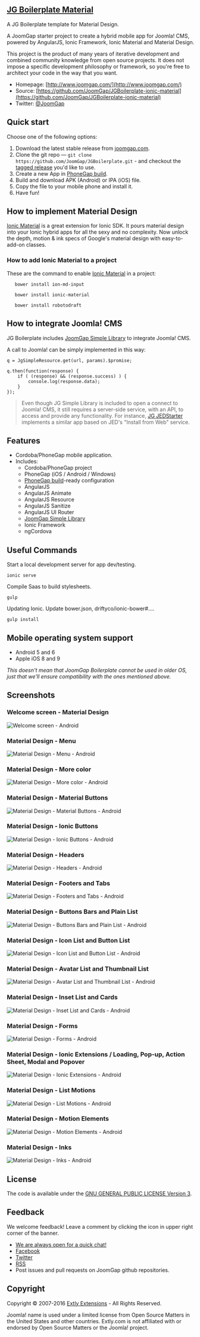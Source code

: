 
## [JG Boilerplate Material](http://www.joomgap.com/)

A JG Boilerplate template for Material Design.

A JoomGap starter project to create a hybrid mobile app for Joomla! CMS, powered by AngularJS, Ionic Framework, Ionic Material and Material Design.

This project is the product of many years of iterative development and
combined community knowledge from open source projects. It does not impose a specific development
philosophy or framework, so you're free to architect your code in the
way that you want.

* Homepage: [http://www.joomgap.com/](http://www.joomgap.com/)
* Source: [https://github.com/JoomGap/JGBoilerplate-ionic-material](https://github.com/JoomGap/JGBoilerplate-ionic-material)
* Twitter: [@JoomGap](https://twitter.com/JoomGap)

## Quick start

Choose one of the following options:

1. Download the latest stable release from
   [joomgap.com](http://www.joomgap.com/joomgap-boilerplate.html).
2. Clone the git repo — `git clone
   https://github.com/JoomGap/JGBoilerplate.git` - and checkout the
   [tagged release](https://github.com/JoomGap/JGBoilerplate/releases)
   you'd like to use.
3. Create a new App in [PhoneGap build](https://build.phonegap.com).
4. Build and download APK (Android) or IPA (iOS) file.
5. Copy the file to your mobile phone and install it.
6. Have fun!

## How to implement Material Design

[Ionic Material](http://ionicmaterial.com/) is a great extension for Ionic SDK. It pours material design into your Ionic hybrid apps for all the sexy and no complexity. Now unlock the depth, motion & ink specs of Google's material design with easy-to-add-on classes. 

### How to add Ionic Material to a project

These are the command to enable [Ionic Material](http://ionicmaterial.com/) in a project:

       bower install ion-md-input
       
       bower install ionic-material
       
       bower install robotodraft

## How to integrate Joomla! CMS

JG Boilerplate includes [JoomGap Simple Library](https://github.com/JoomGap/JGSimple) to integrate Joomla! CMS.

A call to Joomla! can be simply implemented in this way:

    q = JgSimpleResource.get(url, params).$promise;

    q.then(function(response) {
        if ( (response) && (response.success) ) {
            console.log(response.data);
        }
    });

> Even though JG Simple Library is included to open a connect to Joomla! CMS, it still requires a server-side service, with an API, to access and provide any functionality. For instance, [JG JEDStarter](http://www.joomgap.com/docs/basics/jedstarter) implements a similar app based on JED's "Install from Web" service.
	
## Features

* Cordoba/PhoneGap mobile application.
* Includes:
  * Cordoba/PhoneGap project
  * PhoneGap (iOS / Android / Windows)
  * [PhoneGap build](https://build.phonegap.com)-ready configuration
  * AngularJS
  * AngularJS Animate
  * AngularJS Resource
  * AngularJS Sanitize
  * AngularJS UI Router
  * [JoomGap Simple Library](https://github.com/JoomGap/JGSimple)
  * Ionic Framework
  * ngCordova

## Useful Commands

Start a local development server for app dev/testing.

	ionic serve	
	
Compile Saas to build stylesheets.

	gulp
	
Updating Ionic. Update bower.json, driftyco/ionic-bower#....

	gulp install

## Mobile operating system support

* Android 5 and 6
* Apple iOS 8 and 9

*This doesn't mean that JoomGap Boilerplate cannot be used in older OS,
just that we'll ensure compatibility with the ones mentioned above.*

## Screenshots

### Welcome screen - Material Design

![Welcome screen - Android](http://cdn.joomgap.com/images/JG-Boilerplate-Material/JG-Boilerplate-Material-00.jpg)

### Material Design - Menu

![Material Design - Menu - Android](http://cdn.joomgap.com/images/JG-Boilerplate-Material/JG-Boilerplate-Material-00-Menu.jpg)

### Material Design - More color

![Material Design - More color - Android](http://cdn.joomgap.com/images/JG-Boilerplate-Material/JG-Boilerplate-Material-01-More-Color.jpg)

### Material Design - Material Buttons

![Material Design - Material Buttons - Android](http://cdn.joomgap.com/images/JG-Boilerplate-Material/JG-Boilerplate-Material-02-Material-Buttons.jpg)

### Material Design - Ionic Buttons

![Material Design - Ionic Buttons - Android](http://cdn.joomgap.com/images/JG-Boilerplate-Material/JG-Boilerplate-Material-03-Ionic-Buttons.jpg)

### Material Design - Headers

![Material Design - Headers - Android](http://cdn.joomgap.com/images/JG-Boilerplate-Material/JG-Boilerplate-Material-04-Headers.jpg)

### Material Design - Footers and Tabs

![Material Design - Footers and Tabs - Android](http://cdn.joomgap.com/images/JG-Boilerplate-Material/JG-Boilerplate-Material-05-Footers-Tabs.jpg)

### Material Design - Buttons Bars and Plain List

![Material Design - Buttons Bars and Plain List - Android](http://cdn.joomgap.com/images/JG-Boilerplate-Material/JG-Boilerplate-Material-06-Button-bars-Plain-list.jpg)

### Material Design - Icon List and Button List

![Material Design - Icon List and Button List - Android](http://cdn.joomgap.com/images/JG-Boilerplate-Material/JG-Boilerplate-Material-08-Icon-button-list.jpg)

### Material Design - Avatar List and Thumbnail List

![Material Design - Avatar List and Thumbnail List - Android](http://cdn.joomgap.com/images/JG-Boilerplate-Material/JG-Boilerplate-Material-09-Avatar-thumbnail-list.jpg)

### Material Design - Inset List and Cards

![Material Design - Inset List and Cards - Android](http://cdn.joomgap.com/images/JG-Boilerplate-Material/JG-Boilerplate-Material-10-Inset-Card-list.jpg)

### Material Design - Forms

![Material Design - Forms - Android](http://cdn.joomgap.com/images/JG-Boilerplate-Material/JG-Boilerplate-Material-11-Form.jpg)

### Material Design - Ionic Extensions / Loading, Pop-up, Action Sheet, Modal and Popover

![Material Design - Ionic Extensions - Android](http://cdn.joomgap.com/images/JG-Boilerplate-Material/JG-Boilerplate-Material-12-Extensions.jpg)

### Material Design - List Motions

![Material Design - List Motions - Android](http://cdn.joomgap.com/images/JG-Boilerplate-Material/JG-Boilerplate-Material-14-Motion-Lists.jpg)

### Material Design - Motion Elements

![Material Design - Motion Elements - Android](http://cdn.joomgap.com/images/JG-Boilerplate-Material/JG-Boilerplate-Material-15-Hardware-Accelerated-Motion.jpg)

### Material Design - Inks

![Material Design - Inks - Android](http://cdn.joomgap.com/images/JG-Boilerplate-Material/JG-Boilerplate-Material-16-Ink.jpg)

## License

The code is available under the [GNU GENERAL PUBLIC LICENSE Version 3](LICENSE).

## Feedback

We welcome feedback! Leave a comment by clicking the icon in upper right corner of the banner.

* [We are always open for a quick chat!](http://www.joomgap.com/more/contact-us.html)
* [Facebook](https://twitter.com/joomgap)
* [Twitter](https://www.facebook.com/joomgap)
* [RSS](http://www.joomgap.com/more/blog.feed?type=rss)
* Post issues and pull requests on JoomGap github repositories.

## Copyright

Copyright © 2007-2016 [Extly Extensions](http://www.extly.com/) - All Rights Reserved.

Joomla! name is used under a limited license from Open Source Matters in the United States and other countries. Extly.com is not affiliated with or endorsed by Open Source Matters or the Joomla! project.

